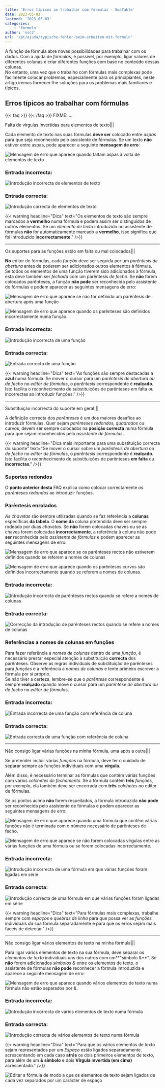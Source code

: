 ```yaml
---
title: 'Erros típicos ao trabalhar com fórmulas - SeaTable'
date: 2023-05-03
lastmod: '2023-05-03'
categories:
    - 'formeln'
author: 'nsc2'
url: '/pt/ajuda/typische-fehler-beim-arbeiten-mit-formeln'
---
```


A função de fórmula abre novas possibilidades para trabalhar com os dados. Com a ajuda de _fórmulas_, é possível, por exemplo, ligar valores de diferentes colunas e criar diferentes funções com base no conteúdo dessas colunas.  
No entanto, uma vez que o trabalho com fórmulas mais complexas pode facilmente colocar problemas, especialmente para os principiantes, neste artigo iremos fornecer-lhe soluções para os problemas mais familiares e típicos.

## Erros típicos ao trabalhar com fórmulas

{{< faq >}}
{{< /faq >}}
FIXME: ...

Falta de vírgulas invertidas para elementos de texto|||

Cada elemento de texto nas suas fórmulas **deve ser** colocado entre _aspas_ para que seja reconhecido pelo assistente de fórmulas. Se um texto **não** estiver entre aspas, pode aparecer a seguinte **mensagem de erro**:

![Mensagem de erro que aparece quando faltam aspas à volta de elementos de texto](images/Fehlermeldung-fehlende-Anfuehrungszeichen-bei-Textelementen.png)

### Entrada incorrecta:

![Introdução incorrecta de elementos de texto](images/fehlerhafte-eingabe-anfuehrungszeichen.png)

### Entrada correcta:

![Introdução correcta de elementos de texto](images/richtige-eingabe-anfuehrungszeichen.png)

{{< warning  headline="Dica"  text="Os elementos de texto são sempre marcados a **vermelho** numa fórmula e podem assim ser distinguidos de outros elementos. Se um _elemento de texto_ introduzido no assistente de fórmulas **não** for automaticamente marcado a **vermelho**, isso significa que foi introduzido **incorrectamente**." />}}

---

Os suportes para as funções estão em falta ou mal colocados|||

**No** editor de fórmulas, cada _função_ deve ser seguida por um _parêntesis de abertura_ antes de poderem ser adicionados outros elementos à fórmula.  
Se todos os elementos de uma função tiverem sido adicionados à fórmula, esta deve também ser _fechada_ com um parêntesis _de fecho_. Se **não** forem colocados parênteses, a função **não pode** ser reconhecida pelo assistente de fórmulas e podem aparecer as seguintes mensagens de erro:

![Mensagem de erro que aparece se não for definido um parêntesis de abertura após uma função](images/Fehlermeldung-bei-fehlender-Klammer-nach-einer-Funktion.png)

![Mensagem de erro que aparece quando os parênteses são definidos incorrectamente numa função.](images/fehlermeldung-klammern-bei-funktion-falsch-gesetzt.png)

### Entrada incorrecta:

![Introdução incorrecta de uma função](images/fehlerhafte-eingabe-funktion-1.png)

### Entrada correcta:

![Entrada correcta de uma função](images/korrekte-eingabe-funktion-1.png)

{{< warning  headline="Dica"  text="As funções são sempre destacadas a **azul** numa fórmula. Se mover o cursor para um _parêntesis de abertura ou de fecho_ no _editor de fórmulas_, o _parêntesis_ correspondente é **realçado**. Isto facilita o reconhecimento de substituições de parênteses em falta ou incorrectas ao introduzir funções." />}}

---

Substituição incorrecta do suporte em geral|||

A definição correcta dos _parênteses_ é um dos maiores desafios ao introduzir fórmulas. Quer sejam _parênteses_ _redondos_, _quadrados_ ou curvos, devem ser sempre colocados na **posição correcta** numa fórmula para que sejam reconhecidos pelo _assistente de fórmulas_.

{{< warning  headline="Dica mais importante para uma substituição correcta do suporte"  text="Se mover o cursor sobre um _parêntesis de abertura ou de fecho_ no _editor de fórmulas_, o _parêntesis_ correspondente é **realçado**. Isto facilita o reconhecimento de substituições de parênteses **em falta** ou **incorrectas**." />}}

### Suportes redondos

O **ponto anterior desta** FAQ explica como colocar correctamente _os parênteses redondos_ ao introduzir funções.

### Parêntesis enrolados

_As chavetas_ são sempre utilizadas quando se faz referência a **colunas** específicas **da tabela**. O **nome da** coluna pretendida deve ser sempre rodeado por duas _chavetas_. Se **não** forem colocadas chaves ou se as chaves forem colocadas **incorrectamente**, a referência à coluna não pode **ser** reconhecida pelo _assistente de fórmulas_ e podem aparecer as seguintes mensagens de erro:

![Mensagem de erro que aparece se os parênteses rectos não estiverem definidos quando se referem a nomes de colunas](images/fehlermeldung-keine-geschweiften-klammern.png)

![Mensagem de erro que aparece quando os parênteses curvos são definidos incorrectamente quando se referem a nomes de colunas.](images/fehlermeldung-geschweifte-klammern-falsch-gesetzt-1.png)

### Entrada incorrecta:

![Introdução incorrecta de parênteses rectos quando se refere a nomes de colunas](images/fehlerhafte-eingabe-geschweifte-klammern-1.png)

### Entrada correcta:

![Correcção da introdução de parênteses rectos quando se refere a nomes de colunas](images/korrekte-eingabe.geschweifte-klammern.png)

### Referências a nomes de colunas em funções

Para fazer referência a _nomes de colunas_ dentro de uma _função_, é necessário prestar especial atenção à substituição **correcta** dos parênteses. Observe as regras individuais de substituição de parênteses para _funções_ e a referência a _nomes de colunas_ e tente primeiro escrever a fórmula por si próprio.  
Se não tiver a certeza, lembre-se que o _parêntese_ correspondente é sempre **realçado** quando move o cursor para um _parêntese de abertura ou de fecho_ no _editor de fórmulas_.

### Entrada incorrecta:

![Entrada incorrecta de uma função com referência de coluna](images/fehlerhafte-eingabe-einer-funktion-mit-spaltenverweis.png)

### Entrada correcta:

![Entrada correcta de uma função com referência de coluna](images/korrekte-eingabe-einer-funktion-mit-spaltenverweis.png)

---

Não consigo ligar várias funções na minha fórmula, uma após a outra|||

Se pretender incluir várias _funções_ na fórmula, deve ter o cuidado de separar sempre as funções individuais com uma **vírgula**.

Além disso, é necessário terminar as fórmulas que contêm várias funções com vários _colchetes de fechamento_. Se a fórmula contém **três** _funções_, por exemplo, ela também deve ser encerrada com **três** _colchetes_ no editor de fórmulas.

Se os pontos acima **não** forem respeitados, a fórmula introduzida **não pode** ser reconhecida pelo assistente de fórmulas e podem aparecer as seguintes mensagens de erro:

![Mensagem de erro que aparece quando uma fórmula que contém várias funções não é terminada com o número necessário de parênteses de fecho.](images/fehlermeldung-zu-weinge-klammern-am-ende-der-formel.png)

![Mensagem de erro que aparece se não forem colocadas vírgulas entre as várias funções de uma fórmula ou se forem colocadas incorrectamente.](images/fehlermeldung-falsche-kommasetzung.png)

### Entrada incorrecta:

![Introdução incorrecta de uma fórmula em que várias funções foram ligadas em série ](images/fehlerhafte-eingabe-einer-formel-mit-mehreren-funktionen.png)

### Entrada correcta:

![Introdução correcta de uma fórmula em que várias funções foram ligadas em série ](images/korrekte-eingabe-formel-mit-mehreren-funktionen.png)

{{< warning  headline="Dica"  text="Para fórmulas mais complexas, trabalhe sempre com _espaços_ e _quebras de linha_ para que possa ver as _funções_ individuais _da_ sua fórmula separadamente e para que os erros sejam mais fáceis de detectar." />}}

---

Não consigo ligar vários elementos de texto na minha fórmula|||

Para ligar vários elementos de texto na sua fórmula, deve separar os _elementos de texto_ individuais uns dos outros com um**"símbolo &**". Se **não** forem adicionados _símbolos &_ entre os elementos de texto, o assistente de fórmulas **não pode** reconhecer a fórmula introduzida e aparece a seguinte mensagem de erro:

![Mensagem de erro que aparece quando vários elementos de texto numa fórmula não estão separados por &.](images/Fehlermeldung-bei-fehlendenen-zwischen-Textelementen.png)

### Entrada incorrecta:

![Introdução incorrecta de vários elementos de texto numa fórmula](images/fehlerhafte-Eingabe-mehrere-Textelemente.png)

### Entrada correcta:

![Introdução correcta de vários elementos de texto numa fórmula](images/korrekte-Eingabe-mehrere-Textelemente.png)

{{< warning headline="Dica" text="Para que os vários elementos de texto sejam representados por um _Espaço_ estão ligados separadamente, acrescentando em cada caso **atrás** os dois primeiros elementos de texto, para além de um **& símbolo** e dois **Vírgula invertida (em cima)** acrescentado." />}}

![Editar a fórmula de modo a que os elementos de texto sejam ligados de cada vez separados por um carácter de espaço](images/Leerzeichen-zwischen-Textelementen.png)
